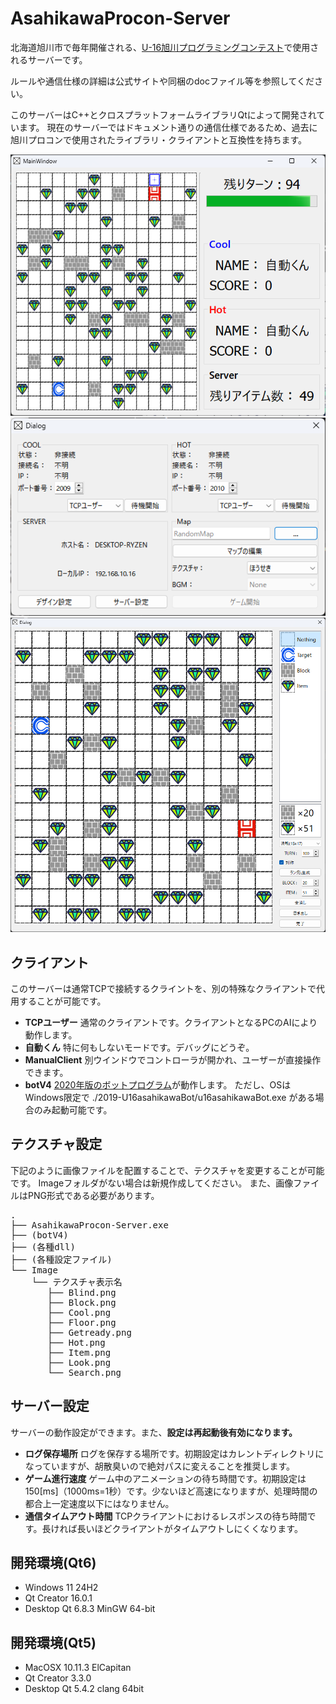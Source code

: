 
# AsahikawaProcon-Server

北海道旭川市で毎年開催される、[U-16旭川プログラミングコンテスト](http://www.procon-asahikawa.org/)で使用されるサーバーです。

ルールや通信仕様の詳細は公式サイトや同梱のdocファイル等を参照してください。

このサーバーはC++とクロスプラットフォームライブラリQtによって開発されています。
現在のサーバーではドキュメント通りの通信仕様であるため、過去に旭川プロコンで使用されたライブラリ・クライアントと互換性を持ちます。

<div align="center">
  <img src="doc/Screenshot3.png" width=800>
  <img src="doc/Screenshot1.png" width=600>
  <img src="doc/Screenshot2.png" width=600>
</div>

## クライアント
このサーバーは通常TCPで接続するクライントを、別の特殊なクライアントで代用することが可能です。

* **TCPユーザー** 通常のクライアントです。クライアントとなるPCのAIにより動作します。
* **自動くん** 特に何もしないモードです。デバッグにどうぞ。
* **ManualClient** 別ウインドウでコントローラが開かれ、ユーザーが直接操作できます。
* **botV4** [2020年版のボットプログラム](https://www.procon-asahikawa.org/files/U16asahikawaBot.zip)が動作します。
  ただし、OSはWindows限定で ./2019-U16asahikawaBot/u16asahikawaBot.exe がある場合のみ起動可能です。

## テクスチャ設定
下記のように画像ファイルを配置することで、テクスチャを変更することが可能です。
Imageフォルダがない場合は新規作成してください。
また、画像ファイルはPNG形式である必要があります。

<pre>
.
├── AsahikawaProcon-Server.exe
├── (botV4)
├── (各種dll)
├── (各種設定ファイル)
└── Image
    └── テクスチャ表示名
       ├── Blind.png
       ├── Block.png
       ├── Cool.png
       ├── Floor.png
       ├── Getready.png
       ├── Hot.png
       ├── Item.png
       ├── Look.png
       └── Search.png
</pre>

## サーバー設定
サーバーの動作設定ができます。また、**設定は再起動後有効になります。**

* **ログ保存場所** ログを保存する場所です。初期設定はカレントディレクトリになっていますが、胡散臭いので絶対パスに変えることを推奨します。
* **ゲーム進行速度** ゲーム中のアニメーションの待ち時間です。初期設定は150[ms]（1000ms=1秒）です。少ないほど高速になりますが、処理時間の都合上一定速度以下にはなりません。
* **通信タイムアウト時間** TCPクライアントにおけるレスポンスの待ち時間です。長ければ長いほどクライアントがタイムアウトしにくくなります。

## 開発環境(Qt6)
- Windows 11 24H2
- Qt Creator 16.0.1
- Desktop Qt 6.8.3 MinGW 64-bit

## 開発環境(Qt5)
- MacOSX 10.11.3 ElCapitan
- Qt Creator 3.3.0
- Desktop Qt 5.4.2 clang 64bit

